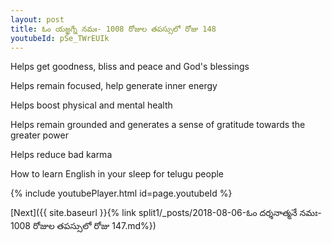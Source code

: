 ```yaml
---
layout: post
title: ఓం యజ్ఞగ్నే నమః- 1008 రోజుల తపస్సులో రోజు 148
youtubeId: pSe_TWrEUIk
---
```

 
 
Helps get goodness, bliss and peace and God's blessings
 
Helps remain focused, help generate inner energy 
 
Helps boost physical and mental health 
 
Helps remain grounded and generates a sense of gratitude towards the greater power 
 
Helps reduce bad karma
 
How to learn English in your sleep for telugu people
 
 
 
 


{% include youtubePlayer.html id=page.youtubeId %}
 
[Next]({{ site.baseurl }}{% link split1/_posts/2018-08-06-ఓం దర్శనాత్మనే నమః- 1008 రోజుల తపస్సులో రోజు 147.md%})
 
